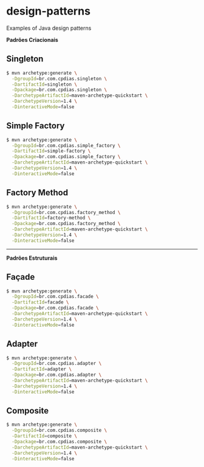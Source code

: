 # design-patterns
Examples of Java design patterns

**Padrões Criacionais**
## Singleton
```sh
$ mvn archetype:generate \
  -DgroupId=br.com.cpdias.singleton \
  -DartifactId=singleton \
  -Dpackage=br.com.cpdias.singleton \
  -DarchetypeArtifactId=maven-archetype-quickstart \
  -DarchetypeVersion=1.4 \
  -DinteractiveMode=false
```

## Simple Factory
```sh
$ mvn archetype:generate \
  -DgroupId=br.com.cpdias.simple_factory \
  -DartifactId=simple-factory \
  -Dpackage=br.com.cpdias.simple_factory \
  -DarchetypeArtifactId=maven-archetype-quickstart \
  -DarchetypeVersion=1.4 \
  -DinteractiveMode=false
```

## Factory Method
```sh
$ mvn archetype:generate \
  -DgroupId=br.com.cpdias.factory_method \
  -DartifactId=factory-method \
  -Dpackage=br.com.cpdias.factory_method \
  -DarchetypeArtifactId=maven-archetype-quickstart \
  -DarchetypeVersion=1.4 \
  -DinteractiveMode=false
```
--------
**Padrões Estruturais**
## Façade
```sh
$ mvn archetype:generate \
  -DgroupId=br.com.cpdias.facade \
  -DartifactId=facade \
  -Dpackage=br.com.cpdias.facade \
  -DarchetypeArtifactId=maven-archetype-quickstart \
  -DarchetypeVersion=1.4 \
  -DinteractiveMode=false
  ```

## Adapter
```sh
$ mvn archetype:generate \
  -DgroupId=br.com.cpdias.adapter \
  -DartifactId=adapter \
  -Dpackage=br.com.cpdias.adapter \
  -DarchetypeArtifactId=maven-archetype-quickstart \
  -DarchetypeVersion=1.4 \
  -DinteractiveMode=false
  ```


## Composite
```sh
$ mvn archetype:generate \
  -DgroupId=br.com.cpdias.composite \
  -DartifactId=composite \
  -Dpackage=br.com.cpdias.composite \
  -DarchetypeArtifactId=maven-archetype-quickstart \
  -DarchetypeVersion=1.4 \
  -DinteractiveMode=false
  ```